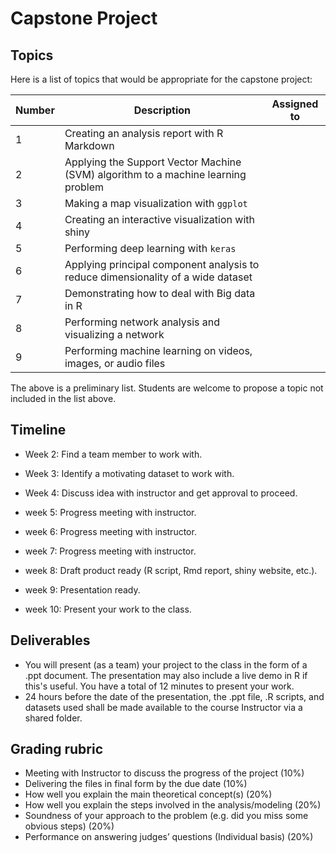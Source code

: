 
# Capstone Project

## Topics

Here is a list of topics that would be appropriate for the capstone project:

Number | Description | Assigned to
-------|------------| -----------
1 | Creating an analysis report with R Markdown | 
2 | Applying the Support Vector Machine (SVM) algorithm to a machine learning problem |
3 | Making a map visualization with `ggplot` |
4 | Creating an interactive visualization with shiny | 
5 | Performing deep learning with `keras` |
6 | Applying principal component analysis to reduce dimensionality of a wide dataset |
7 | Demonstrating how to deal with Big data in R |
8 | Performing network analysis and visualizing a network |
9 | Performing machine learning on videos, images, or audio files |

The above is a preliminary list. Students are welcome to propose a topic not included in the list above.

## Timeline

- Week 2: Find a team member to work with.

- Week 3: Identify a motivating dataset to work with.

- Week 4: Discuss idea with instructor and get approval to proceed.

- week 5: Progress meeting with instructor.

- week 6: Progress meeting with instructor.

- week 7: Progress meeting with instructor.

- week 8: Draft product ready (R script, Rmd report, shiny website, etc.).

- week 9: Presentation ready.

- week 10: Present your work to the class.

## Deliverables
- You will present (as a team) your project to the class in the form of a .ppt document. The presentation may also include a live demo in R if this's useful. You have a total of 12 minutes to present your work. 
- 24 hours before the date of the presentation, the .ppt file, .R scripts, and datasets used shall be made available to the course Instructor via a shared folder.

## Grading rubric
- Meeting with Instructor to discuss the progress of the project (10%)
- Delivering the files in final form by the due date (10%)
- How well you explain the main theoretical concept(s) (20%)
- How well you explain the steps involved in the analysis/modeling (20%)
- Soundness of your approach to the problem (e.g. did you miss some obvious steps) (20%) 
- Performance on answering judges’ questions (Individual basis) (20%) 

